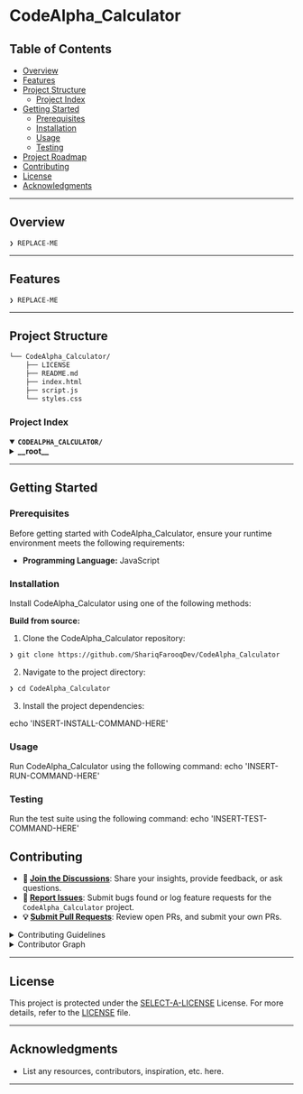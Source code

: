 # CodeAlpha_Calculator

##  Table of Contents

- [ Overview](#-overview)
- [ Features](#-features)
- [ Project Structure](#-project-structure)
  - [ Project Index](#-project-index)
- [ Getting Started](#-getting-started)
  - [ Prerequisites](#-prerequisites)
  - [ Installation](#-installation)
  - [ Usage](#-usage)
  - [ Testing](#-testing)
- [ Project Roadmap](#-project-roadmap)
- [ Contributing](#-contributing)
- [ License](#-license)
- [ Acknowledgments](#-acknowledgments)

---

##  Overview

<code>❯ REPLACE-ME</code>

---

##  Features

<code>❯ REPLACE-ME</code>

---

##  Project Structure

```sh
└── CodeAlpha_Calculator/
    ├── LICENSE
    ├── README.md
    ├── index.html
    ├── script.js
    └── styles.css
```


###  Project Index
<details open>
	<summary><b><code>CODEALPHA_CALCULATOR/</code></b></summary>
	<details> <!-- __root__ Submodule -->
		<summary><b>__root__</b></summary>
		<blockquote>
			<table>
			<tr>
				<td><b><a href='https://github.com/ShariqFarooqDev/CodeAlpha_Calculator/blob/master/script.js'>script.js</a></b></td>
				<td><code>❯ REPLACE-ME</code></td>
			</tr>
			<tr>
				<td><b><a href='https://github.com/ShariqFarooqDev/CodeAlpha_Calculator/blob/master/index.html'>index.html</a></b></td>
				<td><code>❯ REPLACE-ME</code></td>
			</tr>
			<tr>
				<td><b><a href='https://github.com/ShariqFarooqDev/CodeAlpha_Calculator/blob/master/styles.css'>styles.css</a></b></td>
				<td><code>❯ REPLACE-ME</code></td>
			</tr>
			</table>
		</blockquote>
	</details>
</details>

---
##  Getting Started

###  Prerequisites

Before getting started with CodeAlpha_Calculator, ensure your runtime environment meets the following requirements:

- **Programming Language:** JavaScript


###  Installation

Install CodeAlpha_Calculator using one of the following methods:

**Build from source:**

1. Clone the CodeAlpha_Calculator repository:
```sh
❯ git clone https://github.com/ShariqFarooqDev/CodeAlpha_Calculator
```

2. Navigate to the project directory:
```sh
❯ cd CodeAlpha_Calculator
```

3. Install the project dependencies:

echo 'INSERT-INSTALL-COMMAND-HERE'



###  Usage
Run CodeAlpha_Calculator using the following command:
echo 'INSERT-RUN-COMMAND-HERE'

###  Testing
Run the test suite using the following command:
echo 'INSERT-TEST-COMMAND-HERE'

##  Contributing

- **💬 [Join the Discussions](https://github.com/ShariqFarooqDev/CodeAlpha_Calculator/discussions)**: Share your insights, provide feedback, or ask questions.
- **🐛 [Report Issues](https://github.com/ShariqFarooqDev/CodeAlpha_Calculator/issues)**: Submit bugs found or log feature requests for the `CodeAlpha_Calculator` project.
- **💡 [Submit Pull Requests](https://github.com/ShariqFarooqDev/CodeAlpha_Calculator/blob/main/CONTRIBUTING.md)**: Review open PRs, and submit your own PRs.

<details closed>
<summary>Contributing Guidelines</summary>

1. **Fork the Repository**: Start by forking the project repository to your github account.
2. **Clone Locally**: Clone the forked repository to your local machine using a git client.
   ```sh
   git clone https://github.com/ShariqFarooqDev/CodeAlpha_Calculator
   ```
3. **Create a New Branch**: Always work on a new branch, giving it a descriptive name.
   ```sh
   git checkout -b new-feature-x
   ```
4. **Make Your Changes**: Develop and test your changes locally.
5. **Commit Your Changes**: Commit with a clear message describing your updates.
   ```sh
   git commit -m 'Implemented new feature x.'
   ```
6. **Push to github**: Push the changes to your forked repository.
   ```sh
   git push origin new-feature-x
   ```
7. **Submit a Pull Request**: Create a PR against the original project repository. Clearly describe the changes and their motivations.
8. **Review**: Once your PR is reviewed and approved, it will be merged into the main branch. Congratulations on your contribution!
</details>

<details closed>
<summary>Contributor Graph</summary>
<br>
<p align="left">
   <a href="https://github.com{/ShariqFarooqDev/CodeAlpha_Calculator/}graphs/contributors">
      <img src="https://contrib.rocks/image?repo=ShariqFarooqDev/CodeAlpha_Calculator">
   </a>
</p>
</details>

---

##  License

This project is protected under the [SELECT-A-LICENSE](https://choosealicense.com/licenses) License. For more details, refer to the [LICENSE](https://choosealicense.com/licenses/) file.

---

##  Acknowledgments

- List any resources, contributors, inspiration, etc. here.

---
